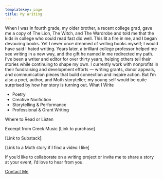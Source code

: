 ```yaml
---
templatekey: page
title: My Writing
---
```

When I was in fourth grade, my older brother, a recent college grad, gave me a copy of The
Lion, The Witch, and The Wardrobe and told me that the kids in college who could read fast did
well. This lit a fire in me, and I began devouring books. Yet I never once dreamed of writing
books myself; I would have said I hated writing. Years later, a brilliant college professor helped
me see writing in a new way, and the gift he named in me redirected my path.
I’ve been a writer and editor for over thirty years, helping others tell their stories while
continuing to shape my own. I currently work with nonprofits in their fundraising and
development efforts — writing grants, donor appeals, and communication pieces that build
connection and inspire action. But I’m also a poet, author, and Moth storyteller; my young self
would be quite surprised by how her story is turning out.
What I Write
- Poetry 
- Creative Nonfiction 
- Storytelling &amp; Performance 
- Professional &amp; Grant Writing 

Where to Read or Listen

Excerpt from Creek Music [Link to purchase]

[Link to Substack]

[Link to a Moth story if I find a video I like]

If you’d like to collaborate on a writing project or invite me to share a story at your event, I’d
love to hear from you.

[Contact Me](/contact)
